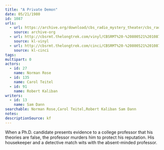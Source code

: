 ```yaml
---
title: "A Private Demon"
date: 05/21/1980
id: 1087
urls: 
  - url: https://archive.org/download/cbs_radio_mystery_theater/cbs_radio_mystery_theater-1051-1100.zip/cbs_radio_mystery_theater-1051-1100%2Fcbsrmt_1087_a_private_demon.mp3
    source: archive-org
  - url: http://cbsrmt.thelongtrek.com/vinyl/CBSRMT%20-%20800521%201087%20A%20Private%20Demon_afrts.mp3
    source: kl-vinyl
  - url: http://cbsrmt.thelongtrek.com/cinci/CBSRMT%20-%20800521%201087%20A%20Private%20Demon%20(rr%20800911)_cinci.mp3
    source: kl-cinci
tags: 
multipart: 0
actors:  
  - id: 27
    name: Norman Rose  
  - id: 135
    name: Carol Teitel  
  - id: 91
    name: Robert Kaliban
writers:  
  - id: 13
    name: Sam Dann
searchable: Norman Rose,Carol Teitel,Robert Kaliban Sam Dann
notes: 
descriptionSource: kf
---
```

When a Ph.D. candidate presents evidence to a college professor that his theories are false, the professor murders him to protect his reputation. His housekeeper and a detective match wits with the absent-minded professor.